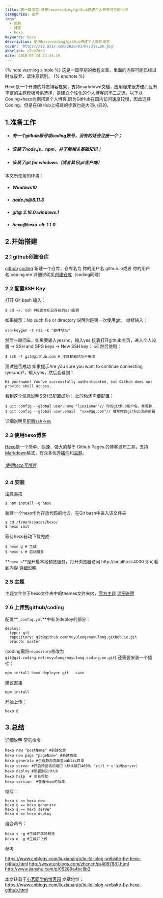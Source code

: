 ```yaml
---
title: 第一篇博文-使用hexo+coding/github搭建个人静态博客的心得
categories: 技术
tags:
  - 教程
  - 博客
  - hexo
keywords: hexo
description: 使用hexo+coding/github搭建个人静态博客
cover: 'https://s2.ax1x.com/2020/03/07/3jsLan.jpg'
abbrlink: c7e67dd0
date: 2018-07-24 21:55:19
---
```

{% note warning simple %}
这是一篇早期的教程文章，里面的内容可能已经过时或废弃，请注意甄别。
{% endnote %}

Hexo是一个开源的静态博客框架，支持markdown文档，应用起来很方便而且有丰富的主题模板可供选择，是建立个性化的个人博客的不二之选。以下以Coding+hexo为例搭建个人博客.因为GitHub在国内访问速度较慢，因此选择Coding，但是在GitHub上搭建的步骤也是大同小异的。
<!--more-->

## 1.准备工作
- ##### 有一个github账号或coding账号，没有的话去注册一个；
- ##### 安装了node.js、npm，并了解相关基础知识；
- ##### 安装了git for windows（或者其它git客户端）
本文所使用的环境：
- ##### Windows10
- ##### node.js@8.11.3
- ##### git@ 2.18.0.windows.1
- ##### hexo@hexo-cli: 1.1.0

## 2.开始搭建
### 2.1 github创建仓库
[github](https://github.com/)
[coding](https://coding.net/)
新建一个仓库，仓库名为 你的用户名.github.io或者 你的用户名.coding.me
详细说明见[创建仓库](https://www.cnblogs.com/liuxianan/p/build-blog-website-by-hexo-github.html#创建仓库)（coding同理）
### 2.2 配置SSH Key
打开 Git bash 输入：
```
$ cd ~/. ssh #检查本机已存在的ssh密钥
```
如果提示：No such file or directory 说明你是第一次使用git。
继续输入：
```
ssh-keygen -t rsa -C "邮件地址"
```
然后一路回车，如果要输入yes/no，输入yes
接着打开github主页，进入个人设置 -> SSH and GPG keys -> New SSH key：
![](http://image.liuxianan.com/201608/20160818_143914_495_9084.png)
然后使用：
```
$ ssh -T git@github.com # 注意邮箱地址不用改
```
测试是否成功
如果提示Are you sure you want to continue connecting (yes/no)?，输入yes，然后会看到：
```
Hi yourname! You've successfully authenticated, but GitHub does not provide shell access.
```
看到这个信息说明SSH已配置成功！
此时你还需要配置：
```
$ git config --global user.name "liuxianan"// 你的github用户名，非昵称
$ git config --global user.email  "xxx@qq.com"// 填写你的github注册邮箱
```

详细说明见[配置ssh-key](https://www.cnblogs.com/liuxianan/p/build-blog-website-by-hexo-github.html#配置ssh-key)

### 2.3 使用hexo博客
[Hexo](http://hexo.io)是一个简单、快速、强大的基于 Github Pages 的博客发布工具，支持[Markdown](https://baike.baidu.com/item/markdown/3245829?fr=aladdin)格式，有众多优秀[插件](https://hexo.io/plugins/)和[主题](https://hexo.io/themes/)。
###### [使用hexo写博客](https://www.cnblogs.com/liuxianan/p/build-blog-website-by-hexo-github.html#使用hexo写博客)

### 2.4 安装
[注意事项](https://www.cnblogs.com/liuxianan/p/build-blog-website-by-hexo-github.html#注意事项)
```
$ npm install -g hexo
```
新建一个hexo作为存放代码的地方，在Git bash中进入该文件夹
```
$ cd /f/Workspaces/hexo/
$ hexo init
```
等待hexo自动下载完成
```
$ hexo g # 生成
$ hexo s # 启动服务
```
**`hexo s`**是开启本地预览服务，打开浏览器访问 http://localhost:4000 即可看到内容
[详细说明](https://www.cnblogs.com/liuxianan/p/build-blog-website-by-hexo-github.html#初始化)

### 2.5 主题
主题文件位于hexo文件夹中的themes文件夹内，[官方主题](https://hexo.io/themes/)
[详细说明](https://www.cnblogs.com/liuxianan/p/build-blog-website-by-hexo-github.html#修改主题)

### 2.6 上传到github/coding
配置**`_config.yml`**中有关deploy的部分：
```
deploy:
  type: git
  repository: git@github.com:muyulong/muyulong.github.io.git
  branch: master
```
(coding需将`repository`修改为`git@git.coding.net:muyulong/muyulong.coding.me.git`)
还需要安装一个插件：
```
npm install hexo-deployer-git --save
```
建议直接
```
npm install
```
开始上传：
```
hexo d
```
## 3.总结
[详细说明](https://www.cnblogs.com/liuxianan/p/build-blog-website-by-hexo-github.html#常用hexo命令)
常见命令

```
hexo new "postName" #新建文章
hexo new page "pageName" #新建页面
hexo generate #生成静态页面至public目录
hexo server #开启预览访问端口（默认端口4000，'ctrl + c'关闭server）
hexo deploy #部署到GitHub
hexo help  # 查看帮助
hexo version  #查看Hexo的版本
```
缩写：

```
hexo n == hexo new
hexo g == hexo generate
hexo s == hexo server
hexo d == hexo deploy
```
组合命令：

```
hexo s -g #生成并本地预览
hexo d -g #生成并上传
```

参考

https://www.cnblogs.com/liuxianan/p/build-blog-website-by-hexo-github.html
http://www.cnblogs.com/zhcncn/p/4097881.html
http://www.jianshu.com/p/05289a4bc8b2


本文转载于[小茗同学的博客园](http://www.cnblogs.com/liuxianan/)
文章地址：https://www.cnblogs.com/liuxianan/p/build-blog-website-by-hexo-github.html

